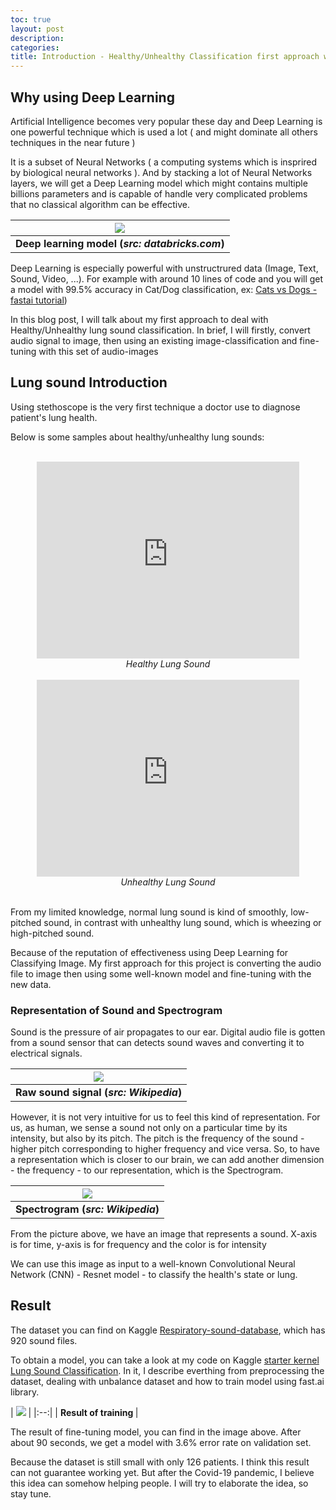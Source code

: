 ```yaml
---
toc: true
layout: post
description: 
categories: 
title: Introduction - Healthy/Unhealthy Classification first approach with spectrogram
---
```


## Why using Deep Learning

Artificial Intelligence becomes very popular these day and Deep Learning is one powerful technique which is used a lot ( and might dominate all others techniques in the near future )

It is a subset of Neural Networks ( a computing systems which is insprired by biological neural networks ). And by stacking a lot of Neural Networks layers, we will get a Deep Learning model which might contains multiple billions parameters and is capable of handle very complicated problems that no classical algorithm can be effective.

| ![](https://databricks.com/wp-content/uploads/2019/01/deep-learning.jpg) |
|:--:|
| <b> Deep learning model (*src: databricks.com*) </b>|

Deep Learning is especially powerful with unstructrured data (Image, Text, Sound, Video, ...). For example with around 10 lines of code and you will get a model with 99.5% accuracy in Cat/Dog classification, ex: [Cats vs Dogs - fastai tutorial](https://docs.fast.ai/tutorial.vision.html))

In this blog post, I will talk about my first approach to deal with Healthy/Unhealthy lung sound classification. In brief, I will firstly, convert audio signal to image, then using an existing image-classification and fine-tuning with this set of audio-images

## Lung sound Introduction

Using stethoscope is the very first technique a doctor use to diagnose patient's lung health.

Below is some samples about healthy/unhealthy lung sounds:

<br/>

<center> <iframe width="420" height="315" src="http://www.youtube.com/embed/xnubmmeDWrw" frameborder="0" allowfullscreen></iframe> </center>
<center> <em> Healthy Lung Sound </em> </center>

<br/>

<center> <iframe width="420" height="315" src="http://www.youtube.com/embed/KRtAqeEGq2Q" frameborder="0" allowfullscreen></iframe> </center>
<center> <em> Unhealthy Lung Sound </em> </center>

<br/>

From my limited knowledge, normal lung sound is kind of smoothly, low-pitched sound, in contrast with unhealthy lung sound, which is wheezing or high-pitched sound.

Because of the reputation of effectiveness using Deep Learning for Classifying Image. My first approach for this project is converting the audio file to image then using some well-known model and fine-tuning with the new data.

### Representation of Sound and Spectrogram

Sound is the pressure of air propagates to our ear. Digital audio file is gotten from a sound sensor that can detects sound waves and converting it to electrical signals.

| ![](https://upload.wikimedia.org/wikipedia/commons/thumb/6/68/The_Elements_of_Sound_jpg.jpg/330px-The_Elements_of_Sound_jpg.jpg) |
|:--:|
| <b> Raw sound signal (*src: Wikipedia*) </b>|

However, it is not very intuitive for us to feel this kind of representation. For us, as human, we sense a sound not only on a particular time by its intensity, but also by its pitch. The pitch is the frequency of the sound - higher pitch corresponding to higher frequency and vice versa. So, to have a representation which is closer to our brain, we can add another dimension - the frequency - to our representation, which is the Spectrogram.


| ![](https://upload.wikimedia.org/wikipedia/commons/thumb/c/c5/Spectrogram-19thC.png/600px-Spectrogram-19thC.png) |
|:--:|
| <b> Spectrogram (*src: Wikipedia*) </b>|

From the picture above, we have an image that represents a sound. X-axis is for time, y-axis is for frequency and the color is for intensity

We can use this image as input to a well-known Convolutional Neural Network (CNN) - Resnet model - to classify the health's state or lung.

## Result

The dataset you can find on Kaggle [Respiratory-sound-database](https://www.kaggle.com/vbookshelf/respiratory-sound-database), which has 920 sound files.

To obtain a model, you can take a look at my code on Kaggle [starter kernel Lung Sound Classification](https://www.kaggle.com/dienhoa/healthy-lung-classification-spectrogram-fast-ai). In it, I describe everthing from preprocessing the dataset, dealing with unbalance dataset and how to train model using fast.ai library.

| ![]({{site.baseurl}}/images/lung-sound-result.png)
 |
|:--:|
| <b> Result of training </b>|

The result of fine-tuning model, you can find in the image above. After about 90 seconds, we get a model with 3.6% error rate on validation set. 

Because the dataset is still small with only 126 patients. I think this result can not guarantee working yet. But after the Covid-19 pandemic, I believe this idea can somehow helping people. I will try to elaborate the idea, so stay tune.